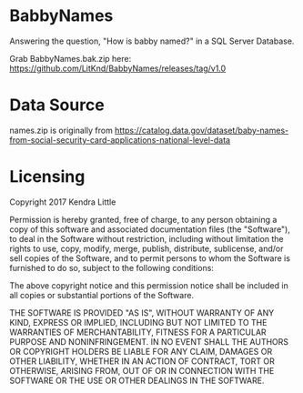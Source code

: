 # BabbyNames
Answering the question, "How is babby named?" in a SQL Server Database.

Grab BabbyNames.bak.zip here: https://github.com/LitKnd/BabbyNames/releases/tag/v1.0


# Data Source
names.zip is originally from https://catalog.data.gov/dataset/baby-names-from-social-security-card-applications-national-level-data

# Licensing
Copyright 2017 Kendra Little

Permission is hereby granted, free of charge, to any person obtaining a copy of this software and associated documentation files (the "Software"), to deal in the Software without restriction, including without limitation the rights to use, copy, modify, merge, publish, distribute, sublicense, and/or sell copies of the Software, and to permit persons to whom the Software is furnished to do so, subject to the following conditions:

The above copyright notice and this permission notice shall be included in all copies or substantial portions of the Software.

THE SOFTWARE IS PROVIDED "AS IS", WITHOUT WARRANTY OF ANY KIND, EXPRESS OR IMPLIED, INCLUDING BUT NOT LIMITED TO THE WARRANTIES OF MERCHANTABILITY, FITNESS FOR A PARTICULAR PURPOSE AND NONINFRINGEMENT. IN NO EVENT SHALL THE AUTHORS OR COPYRIGHT HOLDERS BE LIABLE FOR ANY CLAIM, DAMAGES OR OTHER LIABILITY, WHETHER IN AN ACTION OF CONTRACT, TORT OR OTHERWISE, ARISING FROM, OUT OF OR IN CONNECTION WITH THE SOFTWARE OR THE USE OR OTHER DEALINGS IN THE SOFTWARE.
